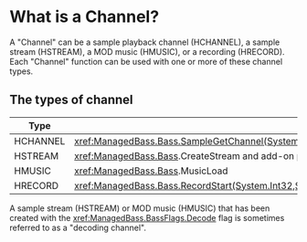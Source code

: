 # What is a Channel?
A "Channel" can be a sample playback channel (HCHANNEL), a sample stream (HSTREAM), a MOD music (HMUSIC), or a recording (HRECORD).
Each "Channel" function can be used with one or more of these channel types.

## The types of channel
Type     | Returned by
---------|--------------
HCHANNEL | <xref:ManagedBass.Bass.SampleGetChannel(System.Int32,System.Boolean)>
HSTREAM  | <xref:ManagedBass.Bass>.CreateStream and add-on provided functions
HMUSIC   | <xref:ManagedBass.Bass>.MusicLoad
HRECORD  | <xref:ManagedBass.Bass.RecordStart(System.Int32,System.Int32,ManagedBass.BassFlags,ManagedBass.RecordProcedure,System.IntPtr)>

A sample stream (HSTREAM) or MOD music (HMUSIC) that has been created with the <xref:ManagedBass.BassFlags.Decode> flag is sometimes referred to as a "decoding channel".
